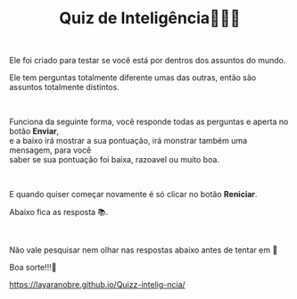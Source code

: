 <h1 align="center">Quiz de Inteligência👩🏼‍🏫</h1>

<br>

<p>Ele foi criado para testar se você está por dentros dos assuntos do mundo.</p>
<p>Ele tem perguntas totalmente diferente umas das outras, então são assuntos totalmente distintos.</p>

<br>

<p>Funciona da seguinte forma, você responde todas as perguntas e aperta no botão <strong>Enviar</strong>, <br>
e a baixo irá mostrar a sua pontuação, irá monstrar também uma mensagem, para você <br>
saber se sua pontuação foi baixa, razoavel ou muito boa.</p>

<br>

<p>E quando quiser começar novamente é só clicar no botão <strong>Reniciar</strong>.</p>

Abaixo fica as resposta 📚.

<br>

Não vale pesquisar nem olhar nas respostas abaixo antes de tentar em 🤪

<p>Boa sorte!!!🤪</p>

https://layaranobre.github.io/Quizz-intelig-ncia/
